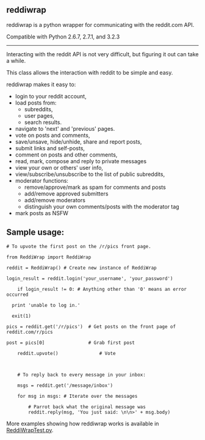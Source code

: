 reddiwrap
---------

reddiwrap is a python wrapper for communicating with the reddit.com API.

Compatible with Python 2.6.7, 2.7.1, and 3.2.3

----

Interacting with the reddit API is not very difficult, but figuring it out can take a while.

This class allows the interaction with reddit to be simple and easy.

reddiwrap makes it easy to:

  * login to your reddit account,
  * load posts from:
    * subreddits,
    * user pages,
    * search results.
  * navigate to 'next' and 'previous' pages.
  * vote on posts and comments,
  * save/unsave, hide/unhide, share and report posts,
  * submit links and self-posts,
  * comment on posts and other comments,
  * read, mark, compose and reply to private messages
  * view your own or others' user info,
  * view/subscribe/unsubscribe to the list of public subreddits,
  * moderator functions:
    * remove/approve/mark as spam for comments and posts
    * add/remove approved submitters
    * add/remove moderators
    * distinguish your own comments/posts with the moderator tag
  * mark posts as NSFW
  

Sample usage:
-------------

    # To upvote the first post on the /r/pics front page.
    
    from ReddiWrap import ReddiWrap
    
    reddit = ReddiWrap() # Create new instance of ReddiWrap
    
    login_result = reddit.login('your_username', 'your_password')
		
		if login_result != 0: # Anything other than '0' means an error occurred
			
      print 'unable to log in.'
			
      exit(1)
    
    pics = reddit.get('/r/pics')  # Get posts on the front page of reddit.com/r/pics
		
    post = pics[0]                # Grab first post
		
		reddit.upvote()               # Vote
		
		
		
		# To reply back to every message in your inbox:
    
		msgs = reddit.get('/message/inbox')
    
		for msg in msgs: # Iterate over the messages
			
			# Parrot back what the original message was
			reddit.reply(msg, 'You just said: \n\n>' + msg.body)


More examples showing how reddiwrap works is available in [ReddiWrapTest.py](https://github.com/derv82/reddiwrap/blob/master/ReddiWrapTest.py).

